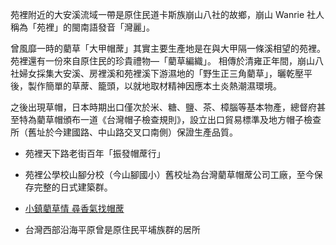 
苑裡附近的大安溪流域一帶是原住民道卡斯族崩山八社的故鄉，崩山 Wanrie 社人稱為「苑裡」的閩南語發音「灣麗」。

曾風靡一時的藺草「大甲帽蓆」其實主要生產地是在與大甲隔一條溪相望的苑裡。
苑裡還有一份來自原住民的珍貴禮物—「藺草編織」。
相傳於清雍正年間，崩山八社婦女採集大安溪、房裡溪和苑裡溪下游濕地的「野生正三角藺草」，曬乾壓平後，製作簡單的草蓆、籠頭，以就地取材精神因應本土炎熱潮濕環境。

之後出現草帽，日本時期出口僅次於米、糖、鹽、茶、樟腦等基本物產，總督府甚至特為藺草帽頒布一道《台灣帽子檢查規則》，設立出口貿易標準及地方帽子檢查所（舊址於今建國路、中山路交叉口南側）保證生產品質。

* 苑裡天下路老街百年「振發帽蓆行」
* 苑裡公學校山腳分校（今山腳國小）舊校址為台灣藺草帽蓆公司工廠，至今保存完整的日式建築群。

* [小鎮藺草情 尋香氣找帽蓆](http://smiletaiwan.cw.com.tw/post/476)
* 台灣西部沿海平原曾是原住民平埔族群的居所
